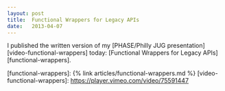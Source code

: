 ```yaml
---
layout: post
title:  Functional Wrappers for Legacy APIs
date:   2013-04-07
---
```


I published the written version of my [PHASE/Philly JUG presentation][video-functional-wrappers] today: [Functional Wrappers for Legacy APIs][functional-wrappers].

[functional-wrappers]: {% link articles/functional-wrappers.md %}
[video-functional-wrappers]: https://player.vimeo.com/video/75591447